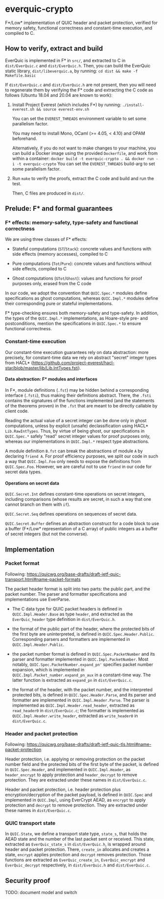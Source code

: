# everquic-crypto

F\*/Low\* implementation of QUIC header and packet protection, verified
for memory safety, functional correctness and constant-time execution,
and compiled to C.

## How to verify, extract and build

EverQuic is implemented in F\* in `src/`, and extracted to C in
`dist/EverQuic.c` and `dist/EverQuic.h`. Then, you can build the
EverQuic static library, `dist/libeverquic.a`, by running: `cd dist &&
make -f Makefile.basic`

If `dist/EverQuic.c` and `dist/EverQuic.h` are not present, then you
will need to regenerate them by verifying the F\* code and extracting
the C code as follows (Ubuntu 18.04 and 20.04 are known to work):

1. Install Project Everest (which includes F\*) by running:
   `./install-everest.sh && source everest-env.sh`

   You can set the `EVEREST_THREADS` environment variable to set some
   parallelism factor.

   You may need to install Mono, OCaml (>= 4.05, < 4.10) and OPAM
   beforehand.

   Alternatively, if you do not want to make changes to your machine,
   you can build a Docker image using the provided `Dockerfile`, and
   work from within a container:
   `docker build -t everquic-crypto . && docker run -i -t everquic-crypto`
   You can set the `EVEREST_THREADS` build-arg to set some parallelism factor.

2. Run `make` to verify the proofs, extract the C code and build and
   run the test.

   Then, C files are produced in `dist/`.

## Prelude: F\* and formal guarantees

### F\* effects: memory-safety, type-safety and functional correctness

We are using three classes of F\* effects:

* Stateful computations (`ST`/`Stack`): concrete values and functions
  with side effects (memory accesses), compiled to C

* Pure computations (`Tot`/`Pure`): concrete values and functions
  without side effects, compiled to C

* Ghost computations (`GTot`/`Ghost`): values and functions for proof
  purposes only, erased from the C code

In our code, we adopt the convention that `QUIC.Spec.*` modules define
specifications as ghost computations, whereas `QUIC.Impl.*` modules
define their corresponding pure or stateful implementations.

F\* type-checking ensures both memory-safety and type-safety. In
addition, the types of the `QUIC.Impl.*` implementations, as
Hoare-style pre- and postconditions, mention the specifications in
`QUIC.Spec.*` to ensure functional correctness.

### Constant-time execution

Our constant-time execution guarantees rely on data abstraction: more
precisely, for constant-time data we rely on abstract "secret" integer
types from HACL\*
(https://github.com/project-everest/hacl-star/blob/master/lib/Lib.IntTypes.fsti).

#### Data abstraction: F\* modules and interfaces

In F\*, module definitions (`.fst`) may be hidden behind a
corresponding interface (`.fsti`), thus making their definitions
abstract. There, the `.fsti` contains the signatures of the functions
implemented (and the statements of the theorems proven) in the `.fst`
that are meant to be directly callable by client code.

Reading the actual value of a secret integer can be done only in ghost
computations, unless by explicit (unsafe) declassification using HACL\*
`Lib.RawIntTypes`. Thus, by virtue of being ghost, our specifications
in `QUIC.Spec.*` safely "read" secret integer values for proof
purposes only, whereas our implementations in `QUIC.Impl.*` respect
type abstractions.

A module definition `B.fst` can break the abstractions of module `A`
by declaring `friend A`. For proof efficiency purposes, we split our
code in such a way that `QUIC.Impl.Foo` only needs to expose the
definitions from `QUIC.Spec.Foo`. However, we are careful not to use
`friend` in our code for secret data types.

#### Operations on secret data

`QUIC.Secret.Int` defines constant-time operations on secret integers,
including comparisons (whose results are secret, in such a way that
one cannot branch on them with `if`).

`QUIC.Secret.Seq` defines operations on sequences of secret data.

`QUIC.Secret.Buffer` defines an abstraction construct for a code block
to use a buffer (F\*/Low\* representation of a C array) of public
integers as a buffer of secret integers (but not the converse).

## Implementation

### Packet format

Following: https://quicwg.org/base-drafts/draft-ietf-quic-transport.html#name-packet-formats

The packet header format is split into two parts: the public part, and
the packet number. The parser and formatter specifications and
implementations use EverParse.

* The C data type for QUIC packet headers is defined in
  `QUIC.Impl.Header.Base` as type `header`, and extracted as the
  `EverQuic_header` type definition in `dist/EverQuic.h`.

* the format of the public part of the header, where the protected
  bits of the first byte are uninterpreted, is defined in
  `QUIC.Spec.Header.Public`. Corresponding parsers and formatters are
  implemented in `QUIC.Impl.Header.Public`.

* the packet number format is defined in `QUIC.Spec.PacketNumber` and
  its parser and formatter implemented in
  `QUIC.Impl.PacketNumber`. Most notably,
  `QUIC.Spec.PacketNumber.expand_pn'` specifies packet number
  expansion, which is implemented in
  `QUIC.Impl.Packet_number.expand_pn_aux` in a constant-time way. The
  latter function is extracted as `expand_pn` in `dist/EverQuic.c`.

* the format of the header, with the packet number, and the
  interpreted protected bits, is defined in `QUIC.Spec.Header.Parse`,
  and its parser and formatter are implemented in
  `QUIC.Impl.Header.Parse`. The parser is implemented as
  `QUIC.Impl.Header.read_header`, extracted as `read_header0` in
  `dist/EverQuic.c`; the formatter is implemented as
  `QUIC.Impl.Header.write_header`, extracted as `write_header0` in
  `dist/EverQuic.c`.

### Header and packet protection

Following: https://quicwg.org/base-drafts/draft-ietf-quic-tls.html#name-packet-protection

Header protection, i.e. applying or removing protection on the packet
number field and the protected bits of the first byte of the packet,
is defined in `QUIC.Spec.Header`, and implemented in
`QUIC.Impl.Header`, as `header_encrypt` to apply protection and
`header_decrypt` to remove protection. They are extracted under these
names in `dist/EverQuic.c`.

Header and packet protection, i.e. header protection plus
encryption/decryption of the packet payload, is defined in `QUIC.Spec`
and implemented in `QUIC.Impl`, using EverCrypt AEAD, as `encrypt` to
apply protection and `decrypt` to remove protection. They are
extracted under these names in `dist/EverQuic.c`.

### QUIC transport state

In `QUIC.State`, we define a transport state type, `state_s`, that
holds the AEAD state and the number of the last packet sent or
received. This state, extracted as `EverQuic_state_s` in
`dist/EverQuic.h`, is wrapped around header and packet
protection. There, `create_in` allocates and creates a state,
`encrypt` applies protection and `decrypt` removes protection. Those
functions are extracted as `EverQuic_create_in`, `EverQuic_encrypt`
and `EverQuic_decrypt` respectively, in `dist/EverQuic.h` and
`dist/EverQuic.c`.

## Security proof

TODO: document model and switch
